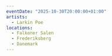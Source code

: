 ```yaml
---
eventDate: "2025-10-30T20:00:00+01:00"
artists:
  - Larkin Poe
locations:
  - Falkoner Salen
  - Frederiksberg
  - Danemark
---
```

